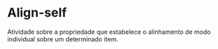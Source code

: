 # Align-self

Atividade sobre a propriedade que estabelece o alinhamento de modo individual sobre um determinado item.